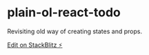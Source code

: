# plain-ol-react-todo
Revisiting old way of creating states and props.

[Edit on StackBlitz ⚡️](https://stackblitz.com/edit/garnuparnikura)
